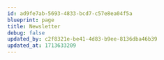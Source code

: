 ```yaml
---
id: ad9fe7ab-5693-4833-bcd7-c57e8ea04f5a
blueprint: page
title: Newsletter
debug: false
updated_by: c2f8321e-be41-4d83-b9ee-8136dba46b39
updated_at: 1713633209
---
```

